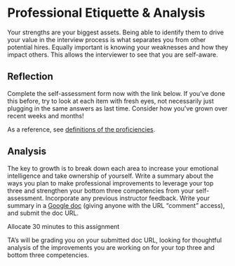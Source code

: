 # Professional Etiquette & Analysis
Your strengths are your biggest assets. Being able to identify them to drive your value in the interview process is what separates you from other potential hires. Equally important is knowing your weaknesses and how they impact others. This allows the interviewer to see that you are self-aware.

## Reflection
Complete the self-assessment form now with the link below. If you’ve done this before, try to look at each item with fresh eyes, not necessarily just plugging in the same answers as last time. Consider how you’ve grown over recent weeks and months!

As a reference, see [definitions of the proficiencies](https://codefellows.github.io/common_curriculum/career_coaching/common/professional-competencies).

## Analysis
The key to growth is to break down each area to increase your emotional intelligence and take ownership of yourself. Write a summary about the ways you plan to make professional improvements to leverage your top three and strengthen your bottom three competencies from your self-assessment. Incorporate any previous instructor feedback. Write your summary in a [Google doc](https://docs.google.com/document/u/0/) (giving anyone with the URL “comment” access), and submit the doc URL.

Allocate 30 minutes to this assignment

TA’s will be grading you on your submitted doc URL, looking for thoughtful analysis of the improvements you are working on for your top three and bottom three competencies.